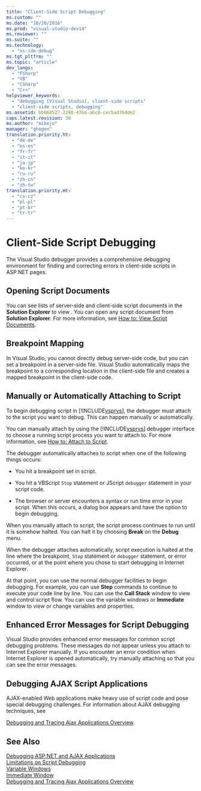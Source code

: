 ```yaml
---
title: "Client-Side Script Debugging"
ms.custom: ""
ms.date: "10/20/2016"
ms.prod: "visual-studio-dev14"
ms.reviewer: ""
ms.suite: ""
ms.technology: 
  - "vs-ide-debug"
ms.tgt_pltfrm: ""
ms.topic: "article"
dev_langs: 
  - "FSharp"
  - "VB"
  - "CSharp"
  - "C++"
helpviewer_keywords: 
  - "debugging [Visual Studio], client-side scripts"
  - "client-side scripts, debugging"
ms.assetid: bb668527-2288-47bd-a6c8-cecbad76dde2
caps.latest.revision: 30
ms.author: "mikejo"
manager: "ghogen"
translation.priority.ht: 
  - "de-de"
  - "es-es"
  - "fr-fr"
  - "it-it"
  - "ja-jp"
  - "ko-kr"
  - "ru-ru"
  - "zh-cn"
  - "zh-tw"
translation.priority.mt: 
  - "cs-cz"
  - "pl-pl"
  - "pt-br"
  - "tr-tr"
---
```

# Client-Side Script Debugging
The Visual Studio  debugger provides a comprehensive debugging environment for finding and correcting errors in client-side scripts in ASP.NET pages.  
  
## Opening Script Documents  
 You can see lists of server-side and client-side script documents in the **Solution Explorer** to view . You can open any script document from **Solution Explorer**. For more information, see [How to: View Script Documents](../debugger/how-to--view-script-documents.md).  
  
## Breakpoint Mapping  
 In Visual Studio, you cannot directly debug server-side code, but you can set a breakpoint in a server-side file. Visual Studio automatically maps the breakpoint to a corresponding location in the client-side file and creates a mapped breakpoint in the client-side code.  
  
## Manually or Automatically Attaching to Script  
 To begin debugging script in [!INCLUDE[vsprvs](../code-quality/includes/vsprvs_md.md)], the debugger must attach to the script you want to debug. This can happen manually or automatically.  
  
 You can manually attach by using the [!INCLUDE[vsprvs](../code-quality/includes/vsprvs_md.md)] debugger interface to choose a running script process you want to attach to. For more information, see [How to: Attach to Script](../debugger/how-to--attach-to-script.md).  
  
 The debugger automatically attaches to script when one of the following things occurs:  
  
-   You hit a breakpoint set in script.  
  
-   You hit a VBScript `Stop` statement or JScript `debugger` statement in your script code.  
  
-   The browser or server encounters a syntax or run time error in your script. When this occurs, a dialog box appears and have the option to begin debugging.  
  
 When you manually attach to script, the script process continues to run until it is somehow halted. You can halt it by choosing **Break** on the **Debug** menu.  
  
 When the debugger attaches automatically, script execution is halted at the line where the breakpoint, `Stop` statement or `debugger` statement, or error occurred, or at the point where you chose to start debugging in Internet Explorer.  
  
 At that point, you can use the normal debugger facilities to begin debugging. For example, you can use **Step** commands to continue to execute your code line by line. You can use the **Call Stack** window to view and control script flow. You can use the variable windows or **Immediate** window to view or change variables and properties.  
  
## Enhanced Error Messages for Script Debugging  
 Visual Studio provides enhanced error messages for common script debugging problems. These messages do not appear unless you attach to Internet Explorer manually. If you encounter an error condition when Internet Explorer is opened automatically, try manually attaching so that you can see the error messages.  
  
## Debugging AJAX Script Applications  
 AJAX-enabled Web applications make heavy use of script code and pose special debugging challenges. For information about AJAX debugging techniques, see  
  
 [Debugging and Tracing Ajax Applications Overview](../Topic/Debugging%20and%20Tracing%20Ajax%20Applications%20Overview.md).  
  
## See Also  
 [Debugging ASP.NET and AJAX Applications](../debugger/debugging-asp.net-and-ajax-applications.md)   
 [Limitations on Script Debugging](../debugger/limitations-on-script-debugging.md)   
 [Variable Windows](../Topic/Variable%20Windows.md)   
 [Immediate Window](../reference/immediate-window.md)   
 [Debugging and Tracing Ajax Applications Overview](../Topic/Debugging%20and%20Tracing%20Ajax%20Applications%20Overview.md)